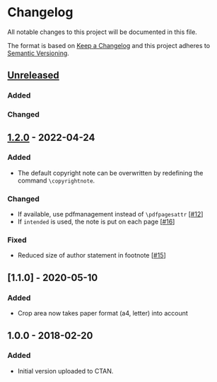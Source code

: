 # Changelog

All notable changes to this project will be documented in this file.

The format is based on [Keep a Changelog](http://keepachangelog.com/en/1.0.0/)
and this project adheres to [Semantic Versioning](http://semver.org/spec/v2.0.0.html).

## [Unreleased]

### Added

### Changed

## [1.2.0] - 2022-04-24

### Added

- The default copyright note can be overwritten by redefining the command `\copyrightnote`.

### Changed

- If available, use pdfmanagement instead of `\pdfpagesattr` [[#12](https://github.com/adbrucker/llncsconf/issues/12)]
- If `intended` is used, the note is put on each page [[#16](https://github.com/adbrucker/llncsconf/issues/16)]

### Fixed

- Reduced size of author statement in footnote [[#15](https://github.com/adbrucker/llncsconf/issues/15)]

## [1.1.0] - 2020-05-10

### Added

- Crop area now takes paper format (a4, letter) into account

## 1.0.0 - 2018-02-20

### Added

- Initial version uploaded to CTAN.

[Unreleased]: https://git.logicalhacking.com/adbrucker/llncsconf/compare/v1.2.0...HEAD
[1.2.0]: https://git.logicalhacking.com/adbrucker/llncsconf/compare/v1.1.0...v1.2.0
